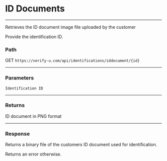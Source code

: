 # ID Documents

---

Retrieves the ID document image file uploaded by the customer

Provide the identification ID.

### Path

GET `https://verify-u.com/api/identifications/iddocument/{id}`

---

### Parameters

`Identification ID`

---

### Returns

ID document in PNG format

---

### Response

Returns a binary file of the customers ID document used for identification.

Returns an error otherwise.
